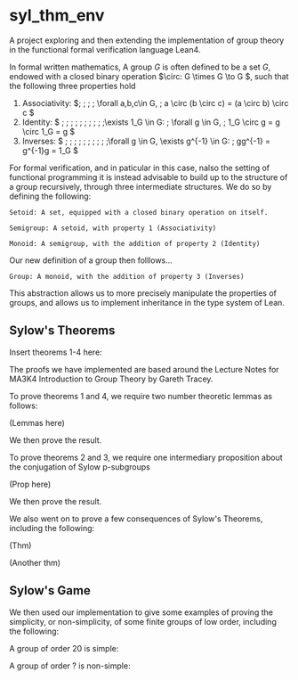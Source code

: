 # syl_thm_env

A project exploring and then extending the implementation of group theory in the functional formal verification language Lean4.

In formal written mathematics, A group $G$ is often defined to be a set $G$, endowed with a closed binary operation $\circ: G \times G \to G $, such that the following three properties hold

1.  Associativity: $\; \; \; \; \forall a,b,c\in G, \; a \circ (b \circ c) = (a \circ b) \circ c $
2.  Identity: $ \; \; \; \; \; \; \; \; \; \;\exists 1_G \in G: \; \forall g \in G, \; 1_G \circ g = g \circ 1_G = g $
3.  Inverses: $ \; \; \; \; \; \; \; \; \; \;\forall g \in G, \exists g^{-1} \in G: \;  gg^{-1} = g^{-1}g = 1_G $

For formal verification, and in paticular in this case, nalso the setting of functional programming it is instead advisable to build up to the structure of a group recursively, through three intermediate structures. We do so by defining the following: 

    Setoid: A set, equipped with a closed binary operation on itself.

    Semigroup: A setoid, with property 1 (Associativity)

    Monoid: A semigroup, with the addition of property 2 (Identity)

Our new definition of a group then folllows...

    Group: A monoid, with the addition of property 3 (Inverses)

This abstraction allows us to more precisely manipulate the properties of groups, and allows us to implement inheritance in the type system of Lean.

## Sylow's Theorems

Insert theorems 1-4 here:

The proofs we have implemented are based around the Lecture Notes for MA3K4 Introduction to Group Theory by Gareth Tracey. 

To prove theorems 1 and 4, we require two number theoretic lemmas as follows:

(Lemmas here)

We then prove the result.

To prove theorems 2 and 3, we require one intermediary proposition about the conjugation of Sylow p-subgroups

(Prop here) 

We then prove the result.

We also went on to prove a few consequences of Sylow's Theorems, including the following:

(Thm)

(Another thm)

## Sylow's Game 

We then used our implementation to give some examples of proving the simplicity, or non-simplicity, of some finite groups of low order, including the following:

A group of order 20 is simple:

A group of order ? is non-simple:



